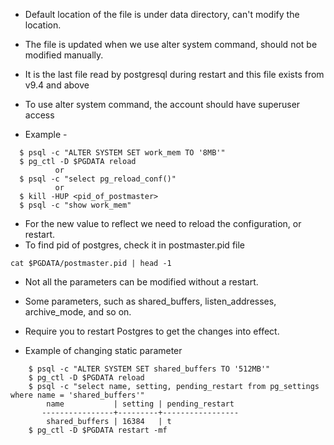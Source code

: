 - Default location of the file is under data directory, can't modify the location.
- The file is updated when we use alter system command, should not be modified manually.
- It is the last file read by postgresql during restart and this file exists from v9.4 and above
- To use alter system command,  the account should have superuser access

- Example - 
```
  $ psql -c "ALTER SYSTEM SET work_mem TO '8MB'"
  $ pg_ctl -D $PGDATA reload
          or
  $ psql -c "select pg_reload_conf()"
          or
  $ kill -HUP <pid_of_postmaster>
  $ psql -c "show work_mem"
  ```
  - For the new value to reflect we need to reload the configuration, or restart.
 - To find pid of postgres, check it in postmaster.pid file
```
cat $PGDATA/postmaster.pid | head -1
```
- Not all the parameters can be modified without a restart.
- Some parameters, such as shared_buffers, listen_addresses, archive_mode, and so on.
- Require you to restart Postgres to get the changes into effect.
  
- Example of changing static parameter
```
    $ psql -c "ALTER SYSTEM SET shared_buffers TO '512MB'"
    $ pg_ctl -D $PGDATA reload
    $ psql -c "select name, setting, pending_restart from pg_settings where name = 'shared_buffers'"
        name           | setting | pending_restart
       ----------------+---------+-----------------
        shared_buffers | 16384   | t
    $ pg_ctl -D $PGDATA restart -mf
```

